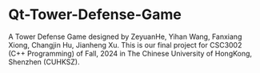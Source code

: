 # Qt-Tower-Defense-Game
A Tower Defense Game designed by ZeyuanHe, Yihan Wang, Fanxiang Xiong, Changjin Hu, Jianheng Xu.
This is our final project for CSC3002 (C++ Programming) of Fall, 2024 in The Chinese University of HongKong, Shenzhen (CUHKSZ).
